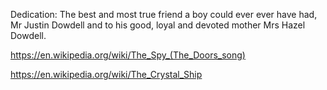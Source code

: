 Dedication: The best and most true friend a boy could ever ever have had, Mr Justin Dowdell and to his good, loyal and devoted mother Mrs Hazel Dowdell.


https://en.wikipedia.org/wiki/The_Spy_(The_Doors_song)

https://en.wikipedia.org/wiki/The_Crystal_Ship
